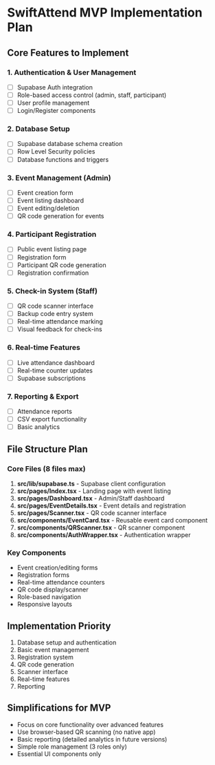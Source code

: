 # SwiftAttend MVP Implementation Plan

## Core Features to Implement

### 1. Authentication & User Management
- [ ] Supabase Auth integration
- [ ] Role-based access control (admin, staff, participant)
- [ ] User profile management
- [ ] Login/Register components

### 2. Database Setup
- [ ] Supabase database schema creation
- [ ] Row Level Security policies
- [ ] Database functions and triggers

### 3. Event Management (Admin)
- [ ] Event creation form
- [ ] Event listing dashboard
- [ ] Event editing/deletion
- [ ] QR code generation for events

### 4. Participant Registration
- [ ] Public event listing page
- [ ] Registration form
- [ ] Participant QR code generation
- [ ] Registration confirmation

### 5. Check-in System (Staff)
- [ ] QR code scanner interface
- [ ] Backup code entry system
- [ ] Real-time attendance marking
- [ ] Visual feedback for check-ins

### 6. Real-time Features
- [ ] Live attendance dashboard
- [ ] Real-time counter updates
- [ ] Supabase subscriptions

### 7. Reporting & Export
- [ ] Attendance reports
- [ ] CSV export functionality
- [ ] Basic analytics

## File Structure Plan

### Core Files (8 files max)
1. **src/lib/supabase.ts** - Supabase client configuration
2. **src/pages/Index.tsx** - Landing page with event listing
3. **src/pages/Dashboard.tsx** - Admin/Staff dashboard
4. **src/pages/EventDetails.tsx** - Event details and registration
5. **src/pages/Scanner.tsx** - QR code scanner interface
6. **src/components/EventCard.tsx** - Reusable event card component
7. **src/components/QRScanner.tsx** - QR scanner component
8. **src/components/AuthWrapper.tsx** - Authentication wrapper

### Key Components
- Event creation/editing forms
- Registration forms
- Real-time attendance counters
- QR code display/scanner
- Role-based navigation
- Responsive layouts

## Implementation Priority
1. Database setup and authentication
2. Basic event management
3. Registration system
4. QR code generation
5. Scanner interface
6. Real-time features
7. Reporting

## Simplifications for MVP
- Focus on core functionality over advanced features
- Use browser-based QR scanning (no native app)
- Basic reporting (detailed analytics in future versions)
- Simple role management (3 roles only)
- Essential UI components only